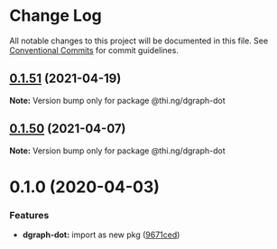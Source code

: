 # Change Log

All notable changes to this project will be documented in this file.
See [Conventional Commits](https://conventionalcommits.org) for commit guidelines.

## [0.1.51](https://github.com/thi-ng/umbrella/compare/@thi.ng/dgraph-dot@0.1.50...@thi.ng/dgraph-dot@0.1.51) (2021-04-19)

**Note:** Version bump only for package @thi.ng/dgraph-dot





## [0.1.50](https://github.com/thi-ng/umbrella/compare/@thi.ng/dgraph-dot@0.1.49...@thi.ng/dgraph-dot@0.1.50) (2021-04-07)

**Note:** Version bump only for package @thi.ng/dgraph-dot





# 0.1.0 (2020-04-03)


### Features

* **dgraph-dot:** import as new pkg ([9671ced](https://github.com/thi-ng/umbrella/commit/9671ceda29b0cd0ebbedce449943eec5abeff882))
